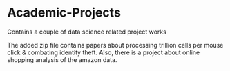 # Academic-Projects
Contains a couple of data science related project works

The added zip file contains papers about processing trillion cells per mouse click & combating identity theft. 
Also, there is a project about online shopping analysis of the amazon data.   
